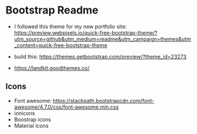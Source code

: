 # Bootstrap Readme

- I followed this theme for my new portfolio site: https://preview.webpixels.io/quick-free-bootstrap-theme/?utm_source=github&utm_medium=readme&utm_campaign=themes&utm_content=quick-free-bootstrap-theme

- build this: https://themes.getbootstrap.com/preview/?theme_id=23273
- https://landkit.goodthemes.co/

## Icons

- Font awesome: https://stackpath.bootstrapcdn.com/font-awesome/4.7.0/css/font-awesome.min.css
- ionicons
- Boostrap icons
- Material icons
